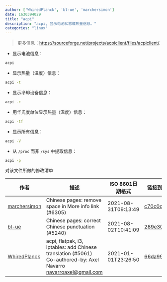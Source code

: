 ```yaml
---
author: ['WhiredPlanck', 'bl-ue', 'marchersimon']
date: 1630394029
title: "acpi"
description: "acpi, 显示电池状态或热量信息。"
categories: "linux"
---
```

> 更多信息：<https://sourceforge.net/projects/acpiclient/files/acpiclient/>.

- 显示电池信息：

```bash
acpi
```

- 显示热量（温度）信息：

```bash
acpi -t
```

- 显示冷却设备信息：

```bash
acpi -c
```

- 用华氏度单位显示热量（温度）信息：

```bash
acpi -tf
```

- 显示所有信息：

```bash
acpi -V
```

- 从 `/proc` 而非 `/sys` 中提取信息：

```bash
acpi -p
```
对该文件所做的修改清单


作者 | 描述 | ISO 8601日期格式 | 链接到GitHub
------|-----|-----|-----
[marchersimon](mailto:50295997+marchersimon@users.noreply.github.com) | Chinese pages: remove space in More info link (#6305) | 2021-08-31T09:13:49 | [c70c0c26884e](https://github.com/tldr-pages/tldr/commit/c70c0c26884ee74fabb640cd842d1e4c72d9df4b)
[bl-ue](mailto:54780737+bl-ue@users.noreply.github.com) | Chinese pages: correct Chinese punctuation (#5240) | 2021-08-02T10:41:09 | [289e30dfb3d1](https://github.com/tldr-pages/tldr/commit/289e30dfb3d1d73bade9e3610e12bfc90e9270ae)
[WhiredPlanck](mailto:47623588+whriedplanck@users.noreply.github.com) | acpi, flatpak, i3, iptables: add Chinese translation (#5061) Co-authored-by: Axel Navarro <navarroaxel@gmail.com> | 2021-01-01T23:26:50 | [66da99825c17](https://github.com/tldr-pages/tldr/commit/66da99825c17d7f5c97e61f7eb01218e8edb5449)

